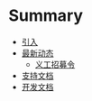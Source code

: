 # Summary

- [引入](README.md)
- [最新动态](news)
	- [义工招募令](news/volunteer-recruitment-order.md)
- [支持文档]()
- [开发文档]()

